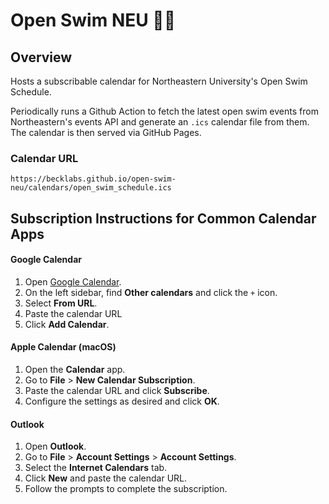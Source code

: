# Open Swim NEU 🏊‍♂️

## Overview
Hosts a subscribable calendar for Northeastern University's Open Swim Schedule.

Periodically runs a Github Action to fetch the latest open swim events from Northeastern's events API and generate an `.ics` calendar file from them. The calendar is then served via GitHub Pages.

### Calendar URL
```
https://becklabs.github.io/open-swim-neu/calendars/open_swim_schedule.ics
```

## Subscription Instructions for Common Calendar Apps

#### Google Calendar

1. Open [Google Calendar](https://calendar.google.com/).
2. On the left sidebar, find **Other calendars** and click the `+` icon.
3. Select **From URL**.
4. Paste the calendar URL
5. Click **Add Calendar**.

#### Apple Calendar (macOS)

1. Open the **Calendar** app.
2. Go to **File** > **New Calendar Subscription**.
3. Paste the calendar URL and click **Subscribe**.
4. Configure the settings as desired and click **OK**.

#### Outlook

1. Open **Outlook**.
2. Go to **File** > **Account Settings** > **Account Settings**.
3. Select the **Internet Calendars** tab.
4. Click **New** and paste the calendar URL.
5. Follow the prompts to complete the subscription.